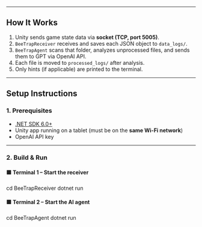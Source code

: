 
---

## How It Works

1. Unity sends game state data via **socket (TCP, port 5005)**.
2. `BeeTrapReceiver` receives and saves each JSON object to `data_logs/`.
3. `BeeTrapAgent` scans that folder, analyzes unprocessed files, and sends them to GPT via OpenAI API.
4. Each file is moved to `processed_logs/` after analysis.
5. Only hints (if applicable) are printed to the terminal.

---

## Setup Instructions

### 1. Prerequisites

- [.NET SDK 6.0+](https://dotnet.microsoft.com/en-us/download)
- Unity app running on a tablet (must be on the **same Wi-Fi network**)
- OpenAI API key

---

### 2. Build & Run

#### 🟩 Terminal 1 – Start the receiver

cd BeeTrapReceiver
dotnet run

#### 🟩 Terminal 2 – Start the AI agent


cd BeeTrapAgent
dotnet run
